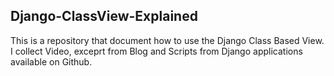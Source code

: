 ## Django-ClassView-Explained

This is a repository that document how to use the Django Class Based View. I collect Video, exceprt from Blog and Scripts from Django applications available on Github.
